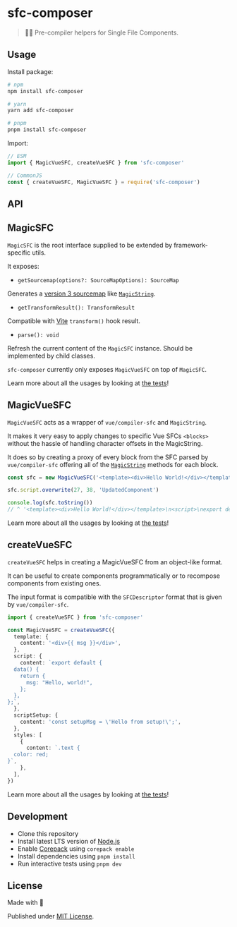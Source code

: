 # sfc-composer

<!--
[![npm version][npm-version-src]][npm-version-href]
[![npm downloads][npm-downloads-src]][npm-downloads-href]
[![Github Actions][github-actions-src]][github-actions-href]
[![Codecov][codecov-src]][codecov-href]
-->

> 👨‍🔬 Pre-compiler helpers for Single File Components.

## Usage

Install package:

```sh
# npm
npm install sfc-composer

# yarn
yarn add sfc-composer

# pnpm
pnpm install sfc-composer
```

Import:

```js
// ESM
import { MagicVueSFC, createVueSFC } from 'sfc-composer'

// CommonJS
const { createVueSFC, MagicVueSFC } = require('sfc-composer')
```

## API

## MagicSFC

`MagicSFC` is the root interface supplied to be extended by framework-specific utils.

It exposes:

- `getSourcemap(options?: SourceMapOptions): SourceMap`

Generates a [version 3 sourcemap](https://docs.google.com/document/d/1U1RGAehQwRypUTovF1KRlpiOFze0b-_2gc6fAH0KY0k/edit) like [`MagicString`](https://www.npmjs.com/package/magic-string).

- `getTransformResult(): TransformResult`

Compatible with [Vite](https://vitejs.dev) `transform()` hook result.

- `parse(): void`

Refresh the current content of the `MagicSFC` instance. Should be implemented by child classes.

`sfc-composer` currently only exposes `MagicVueSFC` on top of `MagicSFC`.

Learn more about all the usages by looking at [the tests](/test/index.test.ts)!

## MagicVueSFC

`MagicVueSFC` acts as a wrapper of `vue/compiler-sfc` and `MagicString`.

It makes it very easy to apply changes to specific Vue SFCs `<blocks>` without the hassle of handling character offsets in the MagicString.

It does so by creating a proxy of every block from the SFC parsed by `vue/compiler-sfc` offering all of the [`MagicString`](https://www.npmjs.com/package/magic-string) methods for each block.

```ts
const sfc = new MagicVueSFC('<template><div>Hello World!</div></template>\n<script>\nexport default {\n  name: "MyComponent",\n};\n</script>')

sfc.script.overwrite(27, 38, 'UpdatedComponent')

console.log(sfc.toString())
// ^ '<template><div>Hello World!</div></template>\n<script>\nexport default {\n  name: "UpdatedComponent",\n};\n</script>'
```

Learn more about all the usages by looking at [the tests](/test/vue.test.ts)!

## createVueSFC

`createVueSFC` helps in creating a MagicVueSFC from an object-like format.

It can be useful to create components programmatically or to recompose components from existing ones.

The input format is compatible with the `SFCDescriptor` format that is given by `vue/compiler-sfc`.

```ts
import { createVueSFC } from 'sfc-composer'

const MagicVueSFC = createVueSFC({
  template: {
    content: '<div>{{ msg }}</div>',
  },
  script: {
    content: `export default {
  data() {
    return {
      msg: "Hello, world!",
    };
  },
};`,
  },
  scriptSetup: {
    content: 'const setupMsg = \'Hello from setup!\';',
  },
  styles: [
    {
      content: `.text {
  color: red;
}`,
    },
  ],
})
```

Learn more about all the usages by looking at [the tests](/test/vue.create.test.ts)!

## Development

- Clone this repository
- Install latest LTS version of [Node.js](https://nodejs.org/en/)
- Enable [Corepack](https://github.com/nodejs/corepack) using `corepack enable`
- Install dependencies using `pnpm install`
- Run interactive tests using `pnpm dev`

## License

Made with 💚

Published under [MIT License](./LICENSE).

<!-- Badges -->

[npm-version-src]: https://img.shields.io/npm/v/sfc-composer?style=flat-square
[npm-version-href]: https://npmjs.com/package/sfc-composer
[npm-downloads-src]: https://img.shields.io/npm/dm/sfc-composer?style=flat-square
[npm-downloads-href]: https://npmjs.com/package/sfc-composer
[github-actions-src]: https://img.shields.io/github/actions/workflow/status/tahul/sfc-composer/ci.yml?branch=main&style=flat-square
[github-actions-href]: https://github.com/tahul/sfc-composer/actions?query=workflow%3Aci
[codecov-src]: https://img.shields.io/codecov/c/gh/tahul/sfc-composer/main?style=flat-square
[codecov-href]: https://codecov.io/gh/tahul/sfc-composer
